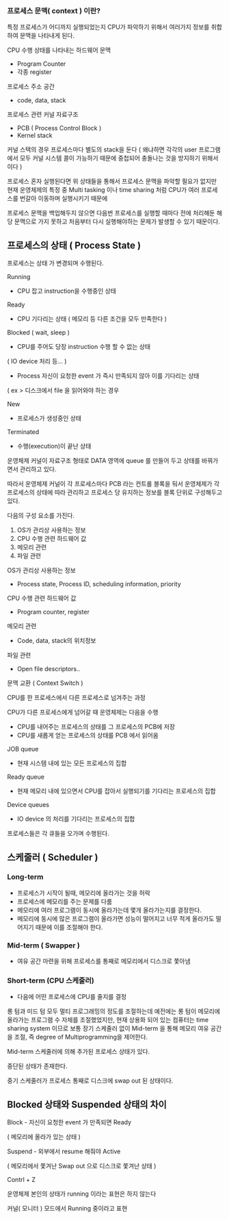 ### 프로세스 문맥( context ) 이란?

특정 프로세스가 어디까지 실행되었는지 CPU가 파악하기 위해서 여러가지 정보를 취합하여 문맥을 나타내게 된다.

CPU 수행 상태를 나타내는 하드웨어 문맥

- Program Counter
- 각종 register

프로세스 주소 공간

- code, data, stack

프로세스 관련 커널 자료구조

- PCB ( Process Control Block )
- Kernel stack

커널 스택의 경우 프로세스마다 별도의 stack을 둔다 ( 왜냐하면 각각의 user 프로그램에서 모두 커널 시스템 콜이 가능하기 때문에 중첩되어 충돌나는 것을 방지하기 위해서이다 )

프로세스 혼자 실행된다면 위 상태들을 통해서 프로세스 문맥을 파악할 필요가 없지만 현재 운영체제의 특정 중 Multi tasking 이나 time sharing 처럼 CPU가 여러 프로세스를 번갈아 이동하며 실행시키기 때문에

프로세스 문맥을 백업해두지 않으면 다음번 프로세스를 실행할 때마다 전에 처리해둔 해당 문맥으로 가지 못하고 처음부터 다시 실행해야하는 문제가 발생할 수 있기 때문이다.

## 프로세스의 상태 ( Process State )

프로세스는 상태 가 변경되며 수행된다.

Running

- CPU 잡고 instruction을 수행중인 상태

Ready

- CPU 기다리는 상태 ( 메모리 등 다른 조건을 모두 만족한다 )

Blocked ( wait, sleep )

- CPU를 주어도 당장 instruction 수행 할 수 없는 상태

( IO device 처리 등... )

- Process 자신이 요청한 event 가 즉시 만족되지 않아 이를 기다리는 상태

( ex > 디스크에서 file 을 읽어와야 하는 경우

New

- 프로세스가 생성중인 상태

Terminated

- 수행(execution)이 끝난 상태


운영체제 커널이 자료구조 형태로 DATA 영역에 queue 를 만들어 두고 상태를 바꿔가면서 관리하고 있다.

따라서 운영체제 커널이 각 프로세스마다 PCB 라는 컨트롤 블록을 둬서 운영체제가 각 프로세스의 상태에 따라 관리하고 프로세스 당 유지하는 정보를 블록 단위로 구성해두고 있다.

다음의 구성 요소를 가진다.

1. OS가 관리상 사용하는 정보
2. CPU 수행 관련 하드웨어 값
3. 메모리 관련
4. 파일 관련

OS가 관리상 사용하는 정보

- Process state, Process ID, scheduling information, priority

CPU 수행 관련 하드웨어 값

- Program counter, register

메모리 관련

- Code, data, stack의 위치정보

파일 관련

- Open file descriptors..


문맥 교환 ( Context Switch )

CPU를 한 프로세스에서 다른 프로세스로 넘겨주는 과정

CPU가 다른 프로세스에게 넘어갈 때 운영체제는 다음을 수행

- CPU를 내어주는 프로세스의 상태를 그 프로세스의 PCB에 저장
- CPU를 새롭게 얻는 프로세스의 상태를 PCB 에서 읽어옴


JOB queue 

- 현재 시스템 내에 있는 모든 프로세스의 집합

Ready queue

- 현재 메모리 내에 있으면서 CPU를 잡아서 실행되기를 기다리는 프로세스의 집합

Device queues

- IO device 의 처리를 기다리는 프로세스의 집합

프로세스들은 각 큐들을 오가며 수행된다.
## 스케줄러 ( Scheduler )

### Long-term

- 프로세스가 시작이 될때, 메모리에 올라가는 것을 허락
- 프로세스에 메모리를 주는 문제를 다룸
- 메모리에 여러 프로그램이 동시에 올라가는데 몇개 올라가는지를 결정한다.
- 메모리에 동시에 많은 프로그램이 올라가면 성능이 떨어지고 너무 적게 올라가도 떨어지기 때문에 이를 조절해야 한다.

### Mid-term  ( Swapper )

- 여유 공간 마련을 위해 프로세스를 통째로 메모리에서 디스크로 쫓아냄

### Short-term (CPU 스케줄러)

- 다음에 어떤 프로세스에 CPU를 줄지를 결정

롱 텀과 미드 텀 모두 멀티 프로그래밍의 정도를 조절하는데 예전에는 롱 텀이 메모리에 올라가는 프로그램 수 자체를 조절했었지만, 현재 상용화 되어 있는 컴퓨터는 time sharing system 이므로 보통 장기 스케줄러 없이 Mid-term 을 통해 메모리 여유 공간을 조절, 즉 degree of Multiprogramming을 제어한다.


Mid-term 스케줄러에 의해 추가된 프로세스 상태가 있다.

중단된 상태가 존재한다.

중기 스케줄러가 프로세스 통째로 디스크에 swap out 된 상태이다.

## Blocked 상태와 Suspended 상태의 차이

Block - 자신이 요청한 event 가 만족되면 Ready

( 메모리에 올라가 있는 상태 )

Suspend - 외부에서 resume 해줘야 Active

( 메모리에서 쫓겨난 Swap out  으로 디스크로 쫓겨난 상태 )

Contrl + Z


운영체제 본인의 상태가 running 이라는 표현은 하지 않는다

커널( 모니터 ) 모드에서 Running 중이라고 표현
